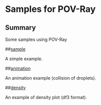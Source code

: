 # Samples for POV-Ray

## Summary

Some samples using POV-Ray

##[sample](sample)

A simple example.

##[animation](animation)

An animation example (collision of droplets).

##[density](density)

An example of density plot (df3 format).
